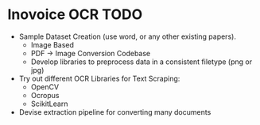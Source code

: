 # Inovoice OCR TODO

* Sample Dataset Creation (use word, or any other existing papers).
  * Image Based
  * PDF -> Image Conversion Codebase
  * Develop libraries to preprocess data in a consistent filetype (png or jpg)
* Try out different OCR Libraries for Text Scraping:
  * OpenCV
  * Ocropus
  * ScikitLearn
* Devise extraction pipeline for converting many documents